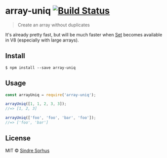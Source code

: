 # array-uniq [![Build Status](https://travis-ci.org/sindresorhus/array-uniq.svg?branch=master)](https://travis-ci.org/sindresorhus/array-uniq)

> Create an array without duplicates

It's already pretty fast, but will be much faster when [Set](https://developer.mozilla.org/en-US/docs/Web/JavaScript/Reference/Global_Objects/Set) becomes available in V8 (especially with large arrays).


## Install

```
$ npm install --save array-uniq
```


## Usage

```js
const arrayUniq = require('array-uniq');

arrayUniq([1, 1, 2, 3, 3]);
//=> [1, 2, 3]

arrayUniq(['foo', 'foo', 'bar', 'foo']);
//=> ['foo', 'bar']
```


## License

MIT © [Sindre Sorhus](https://sindresorhus.com)


